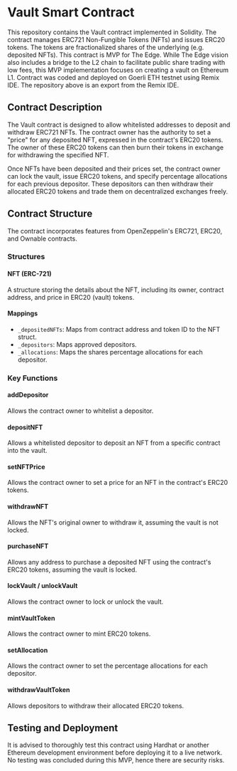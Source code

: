 # Vault Smart Contract

This repository contains the Vault contract implemented in Solidity. The contract manages ERC721 Non-Fungible Tokens (NFTs) and issues ERC20 tokens. The tokens are fractionalized shares of the underlying (e.g. deposited NFTs). This contract is MVP for The Edge. While The Edge vision also includes a bridge to the L2 chain to facilitate public share trading with low fees, this MVP implementation focuses on creating a vault on Ethereum L1. Contract was coded and deployed on Goerli ETH testnet using Remix IDE. The repository above is an export from the Remix IDE.

## Contract Description

The Vault contract is designed to allow whitelisted addresses to deposit and withdraw ERC721 NFTs. The contract owner has the authority to set a "price" for any deposited NFT, expressed in the contract's ERC20 tokens. The owner of these ERC20 tokens can then burn their tokens in exchange for withdrawing the specified NFT.

Once NFTs have been deposited and their prices set, the contract owner can lock the vault, issue ERC20 tokens, and specify percentage allocations for each previous depositor. These depositors can then withdraw their allocated ERC20 tokens and trade them on decentralized exchanges freely. 

## Contract Structure

The contract incorporates features from OpenZeppelin's ERC721, ERC20, and Ownable contracts.

### Structures

#### NFT (ERC-721)

A structure storing the details about the NFT, including its owner, contract address, and price in ERC20 (vault) tokens.

#### Mappings

- `_depositedNFTs`: Maps from contract address and token ID to the NFT struct.
- `_depositors`: Maps approved depositors.
- `_allocations`: Maps the shares percentage allocations for each depositor.

### Key Functions

#### addDepositor

Allows the contract owner to whitelist a depositor.

#### depositNFT

Allows a whitelisted depositor to deposit an NFT from a specific contract into the vault.

#### setNFTPrice

Allows the contract owner to set a price for an NFT in the contract's ERC20 tokens.

#### withdrawNFT

Allows the NFT's original owner to withdraw it, assuming the vault is not locked.

#### purchaseNFT

Allows any address to purchase a deposited NFT using the contract's ERC20 tokens, assuming the vault is locked.

#### lockVault / unlockVault

Allows the contract owner to lock or unlock the vault.

#### mintVaultToken

Allows the contract owner to mint ERC20 tokens.

#### setAllocation

Allows the contract owner to set the percentage allocations for each depositor.

#### withdrawVaultToken

Allows depositors to withdraw their allocated ERC20 tokens.

## Testing and Deployment

It is advised to thoroughly test this contract using Hardhat or another Ethereum development environment before deploying it to a live network. No testing was concluded during this MVP, hence there are security risks. 
